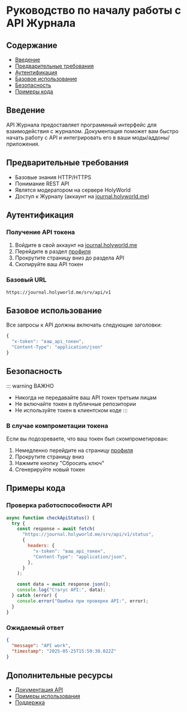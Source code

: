 # Руководство по началу работы с API Журнала

## Содержание

- [Введение](#введение)
- [Предварительные требования](#предварительные-требования)
- [Аутентификация](#аутентификация)
- [Базовое использование](#базовое-использование)
- [Безопасность](#безопасность)
- [Примеры кода](#примеры-кода)

## Введение

API Журнала предоставляет программный интерфейс для взаимодействия с журналом. Документация поможет вам быстро начать работу с API и интегрировать его в ваши моды/аддоны/приложения.

## Предварительные требования

- Базовые знания HTTP/HTTPS
- Понимание REST API
- Являтся модератором на сервере HolyWorld
- Доступ к Журналу (аккаунт на [journal.holyworld.me](https://journal.holyworld.me))

## Аутентификация

### Получение API токена

1. Войдите в свой аккаунт на [journal.holyworld.me](https://journal.holyworld.me)
2. Перейдите в раздел [профиля](https://journal.holyworld.me/profile)
3. Прокрутите страницу вниз до раздела API
4. Скопируйте ваш API токен

### Базовый URL

```
https://journal.holyworld.me/srv/api/v1
```

## Базовое использование

Все запросы к API должны включать следующие заголовки:

```javascript
{
  "x-token": "ваш_api_токен",
  "Content-Type": "application/json"
}
```

## Безопасность

::: warning ВАЖНО

- Никогда не передавайте ваш API токен третьим лицам
- Не включайте токен в публичные репозитории
- Не используйте токен в клиентском коде
  :::

### В случае компрометации токена

Если вы подозреваете, что ваш токен был скомпрометирован:

1. Немедленно перейдите на страницу [профиля](https://journal.holyworld.me/profile)
2. Прокрутите страницу вниз
3. Нажмите кнопку "Сбросить ключ"
4. Сгенерируйте новый токен

## Примеры кода

### Проверка работоспособности API

```javascript
async function checkApiStatus() {
  try {
    const response = await fetch(
      "https://journal.holyworld.me/srv/api/v1/status",
      {
        headers: {
          "x-token": "ваш_api_токен",
          "Content-Type": "application/json",
        },
      }
    );

    const data = await response.json();
    console.log("Статус API:", data);
  } catch (error) {
    console.error("Ошибка при проверке API:", error);
  }
}
```

### Ожидаемый ответ

```json
{
  "message": "API work",
  "timestamp": "2025-05-25T15:59:30.022Z"
}
```

## Дополнительные ресурсы

- [Документация API](https://journal.holyworld.me/api-docs)
- [Примеры использования](https://journal.holyworld.me/api-examples)
- [Поддержка](https://vk.com/ninetydegreess)
